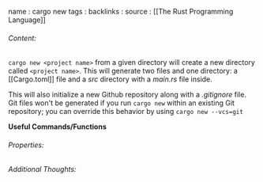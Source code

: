 name : cargo new
tags : 
backlinks : 
source : [[The Rust Programming Language]]

###### Content:
`cargo new <project name>` from a given directory will create a new directory called `<project name>`. This will generate two files and one directory: a [[Cargo.toml]] file and a *src* directory with a *main.rs* file inside.

This will also initialize a new Github repository along with a *.gitignore* file. Git files won't be generated if you run `cargo new` within an existing Git repository; you can override this behavior by using `cargo new --vcs=git`

**Useful Commands/Functions**

###### Properties:

###### Additional Thoughts:
